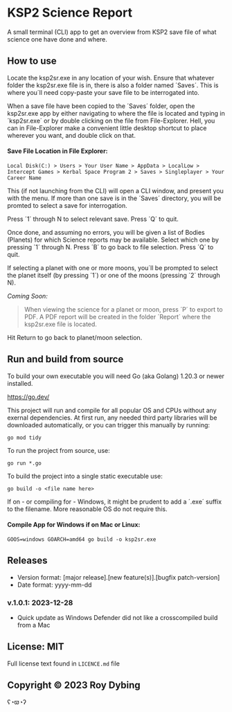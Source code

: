 # KSP2 Science Report

A small terminal (CLI) app to get an overview from KSP2 save file of what science one have done and where.

## How to use

Locate the ksp2sr.exe in any location of your wish. Ensure that whatever folder the ksp2sr.exe file is in, there is also a folder named ´Saves´. This is where you´ll need copy-paste your save file to be interrogated into.

When a save file have been copied to the ´Saves´ folder, open the ksp2sr.exe app by either navigating to where the file is located and typing in ´ksp2sr.exe´ or by double clicking on the file from File-Explorer. Hell, you can in File-Explorer make a convenient little desktop shortcut to place wherever you want, and double click on that.

#### Save File Location in File Explorer:

```Local Disk(C:) > Users > Your User Name > AppData > LocalLow > Intercept Games > Kerbal Space Program 2 > Saves > Singleplayer > Your Career Name```

This (if not launching from the CLI) will open a CLI window, and present you with the menu. If more than one save is in the ´Saves´ directory, you will be promted to select a save for interrogation.

Press ´1´ through N to select relevant save. Press ´Q´ to quit.

Once done, and assuming no errors, you will be given a list of Bodies (Planets) for which Science reports may be available. Select which one by pressing ´1´ through N. Press ´B´ to go back to file selection. Press ´Q´ to quit.

If selecting a planet with one or more moons, you´ll be prompted to select the planet itself (by pressing ´1´) or one of the moons (pressing ´2´ through N).

*Coming Soon:*
>When viewing the science for a planet or moon, press ´P´ to export to PDF. A PDF report will be created in the folder ´Report´ where the ksp2sr.exe file is located. 

Hit Return to go back to planet/moon selection.

## Run and build from source

To build your own executable you will need Go (aka Golang) 1.20.3 or newer installed.

<https://go.dev/>

This project will run and compile for all popular OS and CPUs without any exernal dependencies.
At first run, any needed third party libraries will be downloaded automatically, or you can trigger this manually by running:

```go mod tidy```

To run the project from source, use:

```go run *.go```

To build the project into a single static executable use:

```go build -o <file name here>```

If on - or compiling for - Windows, it might be prudent to add a ´.exe´ suffix to the filename. More reasonable OS do not require this.

#### Compile App for Windows if on Mac or Linux: 

```GOOS=windows GOARCH=amd64 go build -o ksp2sr.exe```

## Releases

- Version format: [major release].[new feature(s)].[bugfix patch-version]
- Date format: yyyy-mm-dd

### v.1.0.1: 2023-12-28

- Quick update as Windows Defender did not like a crosscompiled build from a Mac

## License: MIT

Full license text found in `LICENCE.md` file

## Copyright © 2023 Roy Dybing

ʕ◔ϖ◔ʔ